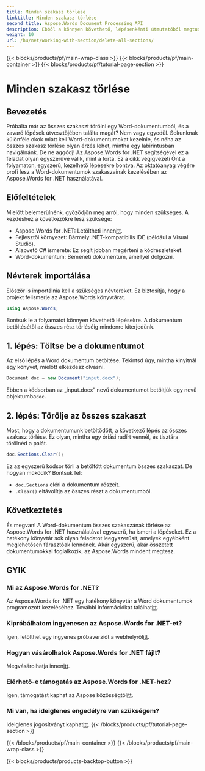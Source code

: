 ```yaml
---
title: Minden szakasz törlése
linktitle: Minden szakasz törlése
second_title: Aspose.Words Document Processing API
description: Ebből a könnyen követhető, lépésenkénti útmutatóból megtudhatja, hogyan törölheti a Word-dokumentum összes szakaszát az Aspose.Words for .NET használatával.
weight: 10
url: /hu/net/working-with-section/delete-all-sections/
---
```


{{< blocks/products/pf/main-wrap-class >}}
{{< blocks/products/pf/main-container >}}
{{< blocks/products/pf/tutorial-page-section >}}

# Minden szakasz törlése

## Bevezetés

Próbálta már az összes szakaszt törölni egy Word-dokumentumból, és a zavaró lépések útvesztőjében találta magát? Nem vagy egyedül. Sokunknak különféle okok miatt kell Word-dokumentumokat kezelnie, és néha az összes szakasz törlése olyan érzés lehet, mintha egy labirintusban navigálnánk. De ne aggódj! Az Aspose.Words for .NET segítségével ez a feladat olyan egyszerűvé válik, mint a torta. Ez a cikk végigvezeti Önt a folyamaton, egyszerű, kezelhető lépésekre bontva. Az oktatóanyag végére profi lesz a Word-dokumentumok szakaszainak kezelésében az Aspose.Words for .NET használatával.

## Előfeltételek

Mielőtt belemerülnénk, győződjön meg arról, hogy minden szükséges. A kezdéshez a következőkre lesz szüksége:

-  Aspose.Words for .NET: Letöltheti innen[itt](https://releases.aspose.com/words/net/).
- Fejlesztői környezet: Bármely .NET-kompatibilis IDE (például a Visual Studio).
- Alapvető C# ismerete: Ez segít jobban megérteni a kódrészleteket.
- Word-dokumentum: Bemeneti dokumentum, amellyel dolgozni.

## Névterek importálása

Először is importálnia kell a szükséges névtereket. Ez biztosítja, hogy a projekt felismerje az Aspose.Words könyvtárat.

```csharp
using Aspose.Words;
```

Bontsuk le a folyamatot könnyen követhető lépésekre. A dokumentum betöltésétől az összes rész törléséig mindenre kiterjedünk.

## 1. lépés: Töltse be a dokumentumot

Az első lépés a Word dokumentum betöltése. Tekintsd úgy, mintha kinyitnál egy könyvet, mielőtt elkezdesz olvasni.

```csharp
Document doc = new Document("input.docx");
```

 Ebben a kódsorban az „input.docx” nevű dokumentumot betöltjük egy nevű objektumba`doc`.

## 2. lépés: Törölje az összes szakaszt

Most, hogy a dokumentumunk betöltődött, a következő lépés az összes szakasz törlése. Ez olyan, mintha egy óriási radírt vennél, és tisztára törölnéd a palát.

```csharp
doc.Sections.Clear();
```

Ez az egyszerű kódsor törli a betöltött dokumentum összes szakaszát. De hogyan működik? Bontsuk fel:

- `doc.Sections` eléri a dokumentum részeit.
- `.Clear()` eltávolítja az összes részt a dokumentumból.

## Következtetés

És megvan! A Word-dokumentum összes szakaszának törlése az Aspose.Words for .NET használatával egyszerű, ha ismeri a lépéseket. Ez a hatékony könyvtár sok olyan feladatot leegyszerűsít, amelyek egyébként meglehetősen fárasztóak lennének. Akár egyszerű, akár összetett dokumentumokkal foglalkozik, az Aspose.Words mindent megtesz. 

## GYIK

### Mi az Aspose.Words for .NET?
 Az Aspose.Words for .NET egy hatékony könyvtár a Word dokumentumok programozott kezeléséhez. További információkat találhat[itt](https://reference.aspose.com/words/net/).

### Kipróbálhatom ingyenesen az Aspose.Words for .NET-et?
 Igen, letölthet egy ingyenes próbaverziót a webhelyről[itt](https://releases.aspose.com/).

### Hogyan vásárolhatok Aspose.Words for .NET fájlt?
 Megvásárolhatja innen[itt](https://purchase.aspose.com/buy).

### Elérhető-e támogatás az Aspose.Words for .NET-hez?
Igen, támogatást kaphat az Aspose közösségtől[itt](https://forum.aspose.com/c/words/8).

### Mi van, ha ideiglenes engedélyre van szükségem?
 Ideiglenes jogosítványt kaphat[itt](https://purchase.aspose.com/temporary-license/).
{{< /blocks/products/pf/tutorial-page-section >}}

{{< /blocks/products/pf/main-container >}}
{{< /blocks/products/pf/main-wrap-class >}}

{{< blocks/products/products-backtop-button >}}
